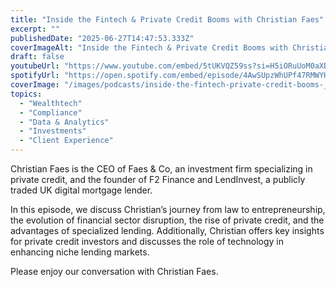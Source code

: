 ```yaml
---
title: "Inside the Fintech & Private Credit Booms with Christian Faes"
excerpt: ""
publishedDate: "2025-06-27T14:47:53.333Z"
coverImageAlt: "Inside the Fintech & Private Credit Booms with Christian Faes"
draft: false
youtubeUrl: "https://www.youtube.com/embed/5tUKVQZ59ss?si=H5iORuUoM0aXBJXk"
spotifyUrl: "https://open.spotify.com/embed/episode/4AwSUpzWhUPf47RMWYHvHJ"
coverImage: "/images/podcasts/inside-the-fintech-private-credit-booms-__6668ecda64be0ec1ec29f5db_66579ddf3fbca2cba051ab54_.png"
topics:
  - "Wealthtech"
  - "Compliance"
  - "Data & Analytics"
  - "Investments"
  - "Client Experience"
---
```

<p id="">Christian Faes is the CEO of Faes &amp; Co, an investment firm specializing in private credit, and the founder of F2 Finance and LendInvest, a publicly traded UK digital mortgage lender.</p><p id="">In this episode, we discuss Christian’s journey from law to entrepreneurship, the evolution of financial sector disruption, the rise of private credit, and the advantages of specialized lending. Additionally, Christian offers key insights for private credit investors and discusses the role of technology in enhancing niche lending markets.</p><p id="">Please enjoy our conversation with Christian Faes.</p>
